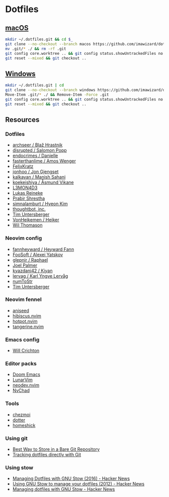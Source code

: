 # Dotfiles

## [macOS](https://github.com/imawizard/dotfiles/tree/macos)

```sh
mkdir ~/.dotfiles.git && cd $_
git clone --no-checkout --branch macos https://github.com/imawizard/dotfiles .
mv .git/* ./ && rm -rf .git
git config core.worktree .. && git config status.showUntrackedFiles no
git reset --mixed && git checkout ..
```

## [Windows](https://github.com/imawizard/dotfiles/tree/windows)

```sh
mkdir ~/.dotfiles.git | cd
git clone --no-checkout --branch windows https://github.com/imawizard/dotfiles .
Move-Item .git/* ./ && Remove-Item -Force .git
git config core.worktree .. && git config status.showUntrackedFiles no
git reset --mixed && git checkout ..
```

## Resources
### Dotfiles
- [archseer / Blaž Hrastnik](https://github.com/archseer/dotfiles)
- [disrupted / Salomon Popp](https://github.com/disrupted/dotfiles)
- [endocrimes / Danielle](https://github.com/endocrimes/dotfiles)
- [fasterthanlime / Amos Wenger](https://github.com/fasterthanlime/dotfiles)
- [FelixKratz](https://github.com/FelixKratz/dotfiles)
- [jonhoo / Jon Gjengset](https://github.com/jonhoo/configs)
- [kalkayan / Manish Sahani](https://github.com/kalkayan/dotfiles)
- [koekeishiya / Åsmund Vikane](https://github.com/koekeishiya/dotfiles)
- [L3MON4D3](https://github.com/L3MON4D3/Dotfiles)
- [Lukas Reineke](https://github.com/lukas-reineke/dotfiles)
- [Prabir Shrestha](https://github.com/prabirshrestha/dotfiles)
- [simnalamburt / Hyeon Kim](https://github.com/simnalamburt/.dotfiles)
- [thoughtbot, inc.](https://github.com/thoughtbot/dotfiles)
- [Tim Untersberger](https://github.com/TimUntersberger/dotfiles)
- [VonHeikemen / Heiker](https://github.com/VonHeikemen/dotfiles)
- [Wil Thomason](https://github.com/wbthomason/dotfiles)
### Neovim config
- [fannheyward / Heyward Fann](https://github.com/fannheyward/init.vim)
- [FooSoft / Alexei Yatskov](https://github.com/FooSoft/dotvim)
- [glepnir / Raphael](https://github.com/glepnir/nvim)
- [Joel Palmer](https://gist.github.com/joelpalmer/9db3f1cdfd463daa6d7c614ae1618fa6)
- [kyazdani42 / Kiyan](https://github.com/kyazdani42/nvim-config)
- [lervag / Karl Yngve Lervåg](https://github.com/lervag/dotvim)
- [numToStr](https://github.com/numToStr/dotfiles/tree/master/neovim/.config/nvim)
- [Tim Untersberger](https://github.com/TimUntersberger/neovim.config)
### Neovim fennel
- [aniseed](https://github.com/Olical/aniseed)
- [hibiscus.nvim](https://github.com/udayvir-singh/hibiscus.nvim)
- [hotpot.nvim](https://github.com/rktjmp/hotpot.nvim)
- [tangerine.nvim](https://github.com/udayvir-singh/tangerine.nvim)
### Emacs config
- [Will Crichton](https://github.com/willcrichton/dotfiles)
### Editor packs
- [Doom Emacs](https://github.com/doomemacs/doomemacs)
- [LunarVim](https://github.com/LunarVim/LunarVim)
- [neodev.nvim](https://github.com/folke/neodev.nvim)
- [NvChad](https://github.com/NvChad/NvChad)
### Tools
- [chezmoi](https://github.com/twpayne/chezmoi)
- [dotter](https://github.com/SuperCuber/dotter)
- [homeshick](https://github.com/andsens/homeshick)
### Using git
- [Best Way to Store in a Bare Git Repository](https://www.atlassian.com/git/tutorials/dotfiles)
- [Tracking dotfiles directly with Git](https://wiki.archlinux.org/title/Dotfiles)
### Using stow
- [Managing Dotfiles with GNU Stow (2016) - Hacker News](https://news.ycombinator.com/item?id=27137172)
- [Using GNU Stow to manage your dotfiles (2012) - Hacker News](https://news.ycombinator.com/item?id=25549462)
- [Managing dotfiles with GNU Stow - Hacker News](https://news.ycombinator.com/item?id=11515222)

<!-- vim: set tw=0 wrap ts=4 sw=4 et: -->
